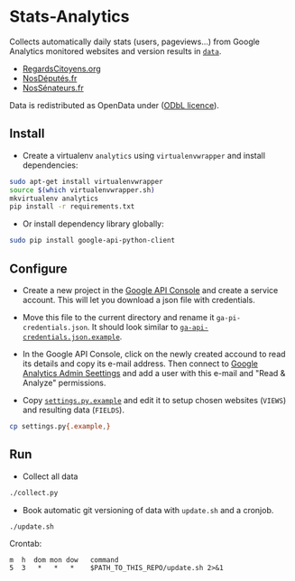 # Stats-Analytics

Collects automatically daily stats (users, pageviews...) from Google Analytics monitored websites and version results in [`data`](data).

- [RegardsCitoyens.org](https://github.com/regardscitoyens/stats-analytics/raw/master/data/RegardsCitoyens.org.csv)
- [NosDéputés.fr](https://github.com/regardscitoyens/stats-analytics/raw/master/data/NosDéputés.fr.csv)
- [NosSénateurs.fr](https://github.com/regardscitoyens/stats-analytics/raw/master/data/NosSénateurs.fr.csv)

Data is redistributed as OpenData under ([ODbL licence](http://www.vvlibri.org/fr/licence/odbl/10/fr/legalcode)).

## Install

- Create a virtualenv `analytics` using `virtualenvwrapper` and install dependencies:

```bash
sudo apt-get install virtualenvwrapper
source $(which virtualenvwrapper.sh)
mkvirtualenv analytics
pip install -r requirements.txt
```

- Or install dependency library globally:

```bash
sudo pip install google-api-python-client
```

## Configure

- Create a new project in the [Google API Console](https://console.developers.google.com/start/api?id=analyticsreporting.googleapis.com&credential=client_key) and create a service account. This will let you download a json file with credentials.

- Move this file to the current directory and rename it `ga-pi-credentials.json`. It should look similar to [`ga-api-credentials.json.example`](ga-api-credentials.json.example).

- In the Google API Console, click on the newly created accound to read its details and copy its e-mail address. Then connect to [Google Analytics Admin Seettings](https://analytics.google.com/analytics/web/#management/Settings/) and add a user with this e-mail and "Read & Analyze" permissions.

- Copy [`settings.py.example`](settings.py.example) and edit it to setup chosen websites (`VIEWS`) and resulting data (`FIELDS`).

```bash
cp settings.py{.example,}
```

## Run

- Collect all data

```bash
./collect.py
```

- Book automatic git versioning of data with `update.sh` and a cronjob.

```
./update.sh
```

Crontab:

```crontab
m  h  dom mon dow   command
5  3   *   *   *    $PATH_TO_THIS_REPO/update.sh 2>&1
```
